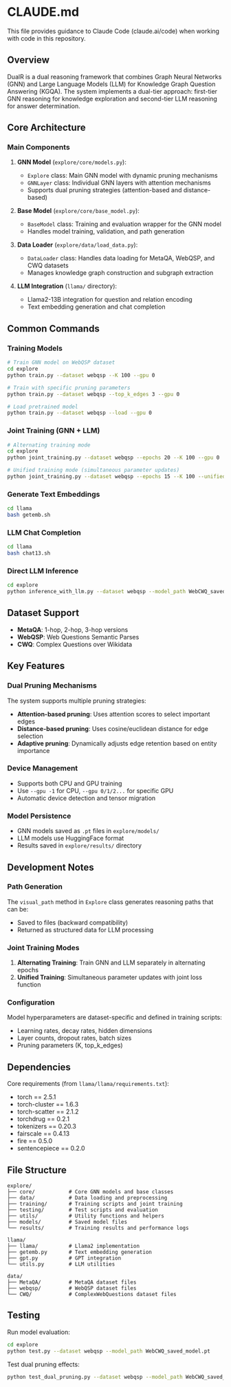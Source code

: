 # CLAUDE.md

This file provides guidance to Claude Code (claude.ai/code) when working with code in this repository.

## Overview

DualR is a dual reasoning framework that combines Graph Neural Networks (GNN) and Large Language Models (LLM) for Knowledge Graph Question Answering (KGQA). The system implements a dual-tier approach: first-tier GNN reasoning for knowledge exploration and second-tier LLM reasoning for answer determination.

## Core Architecture

### Main Components

1. **GNN Model** (`explore/core/models.py`):
   - `Explore` class: Main GNN model with dynamic pruning mechanisms
   - `GNNLayer` class: Individual GNN layers with attention mechanisms
   - Supports dual pruning strategies (attention-based and distance-based)

2. **Base Model** (`explore/core/base_model.py`):
   - `BaseModel` class: Training and evaluation wrapper for the GNN model
   - Handles model training, validation, and path generation

3. **Data Loader** (`explore/data/load_data.py`):
   - `DataLoader` class: Handles data loading for MetaQA, WebQSP, and CWQ datasets
   - Manages knowledge graph construction and subgraph extraction

4. **LLM Integration** (`llama/` directory):
   - Llama2-13B integration for question and relation encoding
   - Text embedding generation and chat completion

## Common Commands

### Training Models

```bash
# Train GNN model on WebQSP dataset
cd explore
python train.py --dataset webqsp --K 100 --gpu 0

# Train with specific pruning parameters
python train.py --dataset webqsp --top_k_edges 3 --gpu 0

# Load pretrained model
python train.py --dataset webqsp --load --gpu 0
```

### Joint Training (GNN + LLM)

```bash
# Alternating training mode
cd explore
python joint_training.py --dataset webqsp --epochs 20 --K 100 --gpu 0

# Unified training mode (simultaneous parameter updates)
python joint_training.py --dataset webqsp --epochs 15 --K 100 --unified_training --gpu 0
```

### Generate Text Embeddings

```bash
cd llama
bash getemb.sh
```

### LLM Chat Completion

```bash
cd llama
bash chat13.sh
```

### Direct LLM Inference

```bash
cd explore
python inference_with_llm.py --dataset webqsp --model_path WebCWQ_saved_model.pt --gpu 0
```

## Dataset Support

- **MetaQA**: 1-hop, 2-hop, 3-hop versions
- **WebQSP**: Web Questions Semantic Parses
- **CWQ**: Complex Questions over Wikidata

## Key Features

### Dual Pruning Mechanisms

The system supports multiple pruning strategies:
- **Attention-based pruning**: Uses attention scores to select important edges
- **Distance-based pruning**: Uses cosine/euclidean distance for edge selection
- **Adaptive pruning**: Dynamically adjusts edge retention based on entity importance

### Device Management

- Supports both CPU and GPU training
- Use `--gpu -1` for CPU, `--gpu 0/1/2...` for specific GPU
- Automatic device detection and tensor migration

### Model Persistence

- GNN models saved as `.pt` files in `explore/models/`
- LLM models use HuggingFace format
- Results saved in `explore/results/` directory

## Development Notes

### Path Generation

The `visual_path` method in `Explore` class generates reasoning paths that can be:
- Saved to files (backward compatibility)
- Returned as structured data for LLM processing

### Joint Training Modes

1. **Alternating Training**: Train GNN and LLM separately in alternating epochs
2. **Unified Training**: Simultaneous parameter updates with joint loss function

### Configuration

Model hyperparameters are dataset-specific and defined in training scripts:
- Learning rates, decay rates, hidden dimensions
- Layer counts, dropout rates, batch sizes
- Pruning parameters (K, top_k_edges)

## Dependencies

Core requirements (from `llama/llama/requirements.txt`):
- torch == 2.5.1
- torch-cluster == 1.6.3
- torch-scatter == 2.1.2
- torchdrug == 0.2.1
- tokenizers == 0.20.3
- fairscale == 0.4.13
- fire == 0.5.0
- sentencepiece == 0.2.0

## File Structure

```
explore/
├── core/           # Core GNN models and base classes
├── data/           # Data loading and preprocessing
├── training/       # Training scripts and joint training
├── testing/        # Test scripts and evaluation
├── utils/          # Utility functions and helpers
├── models/         # Saved model files
└── results/        # Training results and performance logs

llama/
├── llama/          # Llama2 implementation
├── getemb.py       # Text embedding generation
├── gpt.py          # GPT integration
└── utils.py        # LLM utilities

data/
├── MetaQA/         # MetaQA dataset files
├── webqsp/         # WebQSP dataset files
└── CWQ/            # ComplexWebQuestions dataset files
```

## Testing

Run model evaluation:
```bash
cd explore
python test.py --dataset webqsp --model_path WebCWQ_saved_model.pt
```

Test dual pruning effects:
```bash
python test_dual_pruning.py --dataset webqsp --model_path WebCWQ_saved_model.pt --compare_all
```